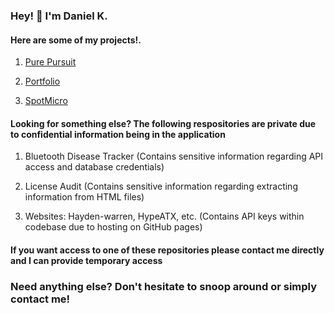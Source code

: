 ### Hey! 👋 I'm Daniel K.

#### Here are some of my projects!.

1. [Pure Pursuit](https://github.com/dkasabovn/2019-2020)

2. [Portfolio](https://github.com/dkasabovn/portfolio)

3. [SpotMicro](https://github.com/dkasabovn/DKSpotMicro)

#### Looking for something else? The following respositories are private due to confidential information being in the application

1. Bluetooth Disease Tracker (Contains sensitive information regarding API access and database credentials)

2. License Audit (Contains sensitive information regarding extracting information from HTML files)

3. Websites: Hayden-warren, HypeATX, etc. (Contains API keys within codebase due to hosting on GitHub pages)

#### If you want access to one of these repositories please contact me directly and I can provide temporary access

### Need anything else? Don't hesitate to snoop around or simply contact me!
